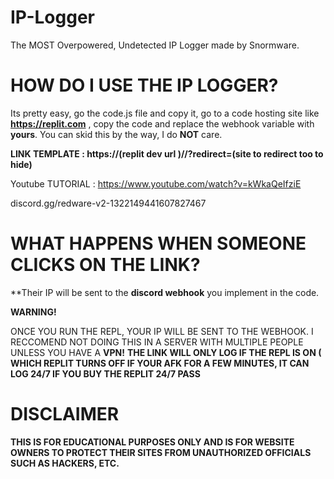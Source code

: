 # IP-Logger
The MOST Overpowered, Undetected IP Logger made by Snormware.

# HOW DO I USE THE IP LOGGER?

Its pretty easy, go the code.js file and copy it, go to a code hosting site like **https://replit.com** , copy the code and replace the webhook variable with **yours**. You can skid this by the way, I do **NOT** care. 



**LINK TEMPLATE : https://(replit dev url )//?redirect=(site to redirect too to hide)**


Youtube TUTORIAL : https://www.youtube.com/watch?v=kWkaQeIfziE

discord.gg/redware-v2-1322149441607827467

# WHAT HAPPENS WHEN SOMEONE CLICKS ON THE LINK?

**Their IP will be sent to the **discord webhook** you implement in the code.

**WARNING!**

ONCE YOU RUN THE REPL, YOUR IP WILL BE SENT TO THE WEBHOOK. I RECCOMEND NOT DOING THIS IN A SERVER WITH MULTIPLE PEOPLE UNLESS YOU HAVE A **VPN!**
**THE LINK WILL ONLY LOG IF THE REPL IS ON ( WHICH REPLIT TURNS OFF IF YOUR AFK FOR A FEW MINUTES, IT CAN LOG 24/7 IF YOU BUY THE REPLIT 24/7 PASS**

# DISCLAIMER

**THIS IS FOR EDUCATIONAL PURPOSES ONLY AND IS FOR WEBSITE OWNERS TO PROTECT THEIR SITES FROM UNAUTHORIZED OFFICIALS SUCH AS HACKERS, ETC.**
